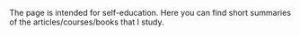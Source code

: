 The page is intended for self-education.
Here you can find short summaries of the articles/courses/books that I study.
